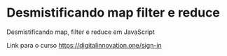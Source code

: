 # Desmistificando map filter e reduce
Desmistificando map, filter e reduce em JavaScript

Link para o curso https://digitalinnovation.one/sign-in
